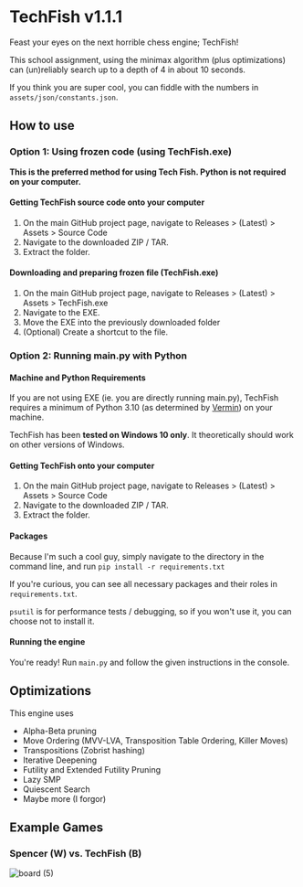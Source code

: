 # TechFish v1.1.1

Feast your eyes on the next horrible chess engine; TechFish!

This school assignment, using the minimax algorithm (plus optimizations) can (un)reliably search up to a depth of 4 in about 10 seconds.

If you think you are super cool, you can fiddle with the numbers in `assets/json/constants.json`.

## How to use

### Option 1: Using frozen code (using TechFish.exe) 

**This is the preferred method for using Tech Fish. Python is not required on your computer.**

#### Getting TechFish source code onto your computer

1. On the main GitHub project page, navigate to Releases > (Latest) > Assets > Source Code
2. Navigate to the downloaded ZIP / TAR.
3. Extract the folder.

#### Downloading and preparing frozen file (TechFish.exe)

1. On the main GitHub project page, navigate to Releases > (Latest) > Assets > TechFish.exe
2. Navigate to the EXE.
3. Move the EXE into the previously downloaded folder
4. (Optional) Create a shortcut to the file.


### Option 2: Running main.py with Python

#### Machine and Python Requirements

If you are not using EXE (ie. you are directly running main.py), TechFish requires a minimum of Python 3.10 
(as determined by [Vermin](https://github.com/netromdk/vermin)) on your machine. 

TechFish has been **tested on Windows 10 only**. It theoretically should work on other versions of Windows.

#### Getting TechFish onto your computer

1. On the main GitHub project page, navigate to Releases > (Latest) > Assets > Source Code
2. Navigate to the downloaded ZIP / TAR.
3. Extract the folder.

#### Packages

Because I'm such a cool guy, simply navigate to the directory in the command line, and run `pip install -r requirements.txt`

If you're curious, you can see all necessary packages and their roles in `requirements.txt`.

`psutil` is for performance tests / debugging, so if you won't use it, you can choose not to install it.

#### Running the engine

You're ready! Run `main.py` and follow the given instructions in the console.



## Optimizations

This engine uses
- Alpha-Beta pruning
- Move Ordering (MVV-LVA, Transposition Table Ordering, Killer Moves)
- Transpositions (Zobrist hashing)
- Iterative Deepening
- Futility and Extended Futility Pruning
- Lazy SMP
- Quiescent Search
- Maybe more (I forgor)

## Example Games

### Spencer (W) vs. TechFish (B)
![board (5)](https://github.com/Filajabob/tech-fish/assets/98435043/4fe40c4a-eec8-4eb8-aad4-2a64244f7fb8)

